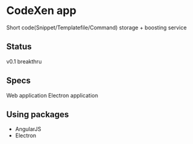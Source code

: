 # CodeXen app

Short code(Snippet/Templatefile/Command) storage + boosting service

## Status
v0.1 breakthru

## Specs
Web application
Electron application

## Using packages
 - AngularJS
 - Electron
